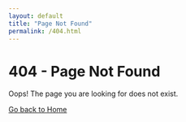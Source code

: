 ```yaml
---
layout: default
title: "Page Not Found"
permalink: /404.html
---
```


# 404 - Page Not Found
Oops! The page you are looking for does not exist.

[Go back to Home](/)
